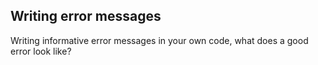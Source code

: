 ## Writing error messages


Writing informative error messages in your own code, what does a good error look like?
